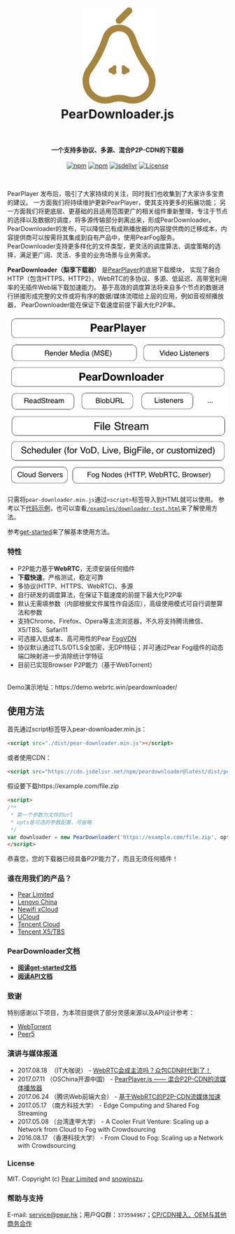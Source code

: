 
<h1 align="center">
  <img src="fig/pear.png" height="220"></img>
  <br>
  PearDownloader.js
  <br>
  <br>
</h1>

<h4 align="center">一个支持多协议、多源、混合P2P-CDN的下载器</h4>
<p align="center">
 <a href="https://www.npmjs.com/package/peardownloader"><img src="https://img.shields.io/badge/build-passing-green.svg" alt="npm"></a>
  <a href="https://www.npmjs.com/package/peardownloader"><img src="https://img.shields.io/badge/npm-v1.0.0-blue.svg" alt="npm"></a>
   <a href="https://www.jsdelivr.com/package/npm/peardownloader"><img src="https://data.jsdelivr.com/v1/package/npm/peardownloader/badge" alt="jsdelivr"></a>
 <a href="https://www.jsdelivr.com/package/npm/peardownloader"><img src="https://img.shields.io/badge/license-MIT-blue.svg" alt="License"></a>
</p>
<br>

PearPlayer 发布后，吸引了大家持续的关注，同时我们也收集到了大家许多宝贵的建议。
一方面我们将持续维护更新PearPlayer，使其支持更多的拓展功能；
另一方面我们将更底层、更基础的且适用范围更广的相关组件重新整理，专注于节点的选择以及数据的调度，将多源传输部分剥离出来，形成PearDownloader。
PearDownloader的发布，可以降低已有成熟播放器的内容提供商的迁移成本，内容提供商可以按需将其集成到自有产品中，使用PearFog服务。
PearDownloader支持更多样化的文件类型，更灵活的调度算法、调度策略的选择，满足更广阔、灵活、多变的业务场景与业务需求。

**PearDownloader（梨享下载器）** 是[PearPlayer](https://github.com/PearInc/PearPlayer.js)的底层下载模块，
实现了融合HTTP（包含HTTPS、HTTP2）、WebRTC的多协议、多源、低延迟、高带宽利用率的无插件Web端下载加速能力。
基于高效的调度算法将来自多个节点的数据进行拼接形成完整的文件或将有序的数据/媒体流喂给上层的应用，例如音视频播放器，
PearDownloader能在保证下载速度前提下最大化P2P率。

<p align="center">
<a href="https://www.npmjs.com/package/peardownloader"><img src="./fig/player-arch.png" alt="arch"></a>
</p>

只需将`pear-downloader.min.js`通过`<script>`标签导入到HTML就可以使用。 
参考以下[代码示例](#使用方法)，也可以查看[`/examples/downloader-test.html`](/examples/downloader-test.html)来了解使用方法。

参考[get-started](docs/get-started.md)来了解基本使用方法。<br/>

### 特性

- P2P能力基于**WebRTC**，无须安装任何插件
- **下载快速**，严格测试，稳定可靠
- 多协议(HTTP、HTTPS、WebRTC)、多源
- 自行研发的调度算法，在保证下载速度的前提下最大化P2P率
- 默认无需填参数（内部根据文件属性作自适应），高级使用模式可自行调整算法和参数
- 支持Chrome、Firefox、Opera等主流浏览器，不久将支持腾讯微信、X5/TBS、Safari11
- 可选接入低成本、高可用性的Pear [FogVDN](https://github.com/PearInc/FogVDN)
- 协议默认通过TLS/DTLS全加密，无DPI特征；并可通过Pear Fog组件的动态端口映射进一步消除统计学特征
- 目前已实现Browser P2P能力（基于WebTorrent）
<br>
Demo演示地址：https://demo.webrtc.win/peardownloader/


## 使用方法

首先通过script标签导入pear-downloader.min.js：
```html
<script src="./dist/pear-downloader.min.js"></script>
```
或者使用CDN：
```html
<script src="https://cdn.jsdelivr.net/npm/peardownloader@latest/dist/pear-downloader.min.js"></script>
```
假设要下载https://example.com/file.zip
```html
<script>
/**
 * 第一个参数为文件的url
 * opts是可选的参数配置，可省略
 */
var downloader = new PearDownloader('https://example.com/file.zip', opts);
</script>
```
恭喜您，您的下载器已经具备P2P能力了，而且无须任何插件！

### 谁在用我们的产品？

+ [Pear Limited](https://pear.hk)
+ [Lenovo China](https://www.lenovo.com.cn/)
+ [Newifi xCloud](http://www.newifi.com/)
+ [UCloud](https://www.ucloud.cn)
+ [Tencent Cloud](https://qcloud.com)
+ [Tencent X5/TBS](https://x5.tencent.com/tbs/)

### PearDownloader文档
- **[阅读get-started文档](docs/get-started.md)**
- **[阅读API文档](docs/api.md)**

### 致谢
特别感谢以下项目，为本项目提供了部分灵感来源以及API设计参考：

- [WebTorrent](https://github.com/webtorrent/webtorrent)
- [Peer5](https://www.peer5.com/#)

### 演讲与媒体报道

- 2017.08.18  （IT大咖说） - [WebRTC会成主流吗？众包CDN时代到了！](http://mp.weixin.qq.com/s/cx_ljl2sexE0XkgliZfnmQ)
- 2017.07.11 （OSChina开源中国） - [PearPlayer.js —— 混合P2P-CDN的流媒体播放器](https://www.oschina.net/p/PearPlayerjs)
- 2017.06.24 （腾讯Web前端大会） - [基于WebRTC的P2P-CDN流媒体加速](http://www.itdks.com/dakashuo/new/dakalive/detail/2577)
- 2017.05.17 （南方科技大学） - Edge Computing and Shared Fog Streaming
- 2017.05.08 （台湾逢甲大学） - A Cooler Fruit Venture: Scaling up a Network from Cloud to Fog with Crowdsourcing
- 2016.08.17 （香港科技大学） - From Cloud to Fog: Scaling up a Network with Crowdsourcing

### License

MIT. Copyright (c) [Pear Limited](https://pear.hk) and [snowinszu](https://github.com/snowinszu).

### 帮助与支持
E-mail: <service@pear.hk>；用户QQ群：`373594967`；[CP/CDN接入、OEM与其他商务合作](https://github.com/PearInc/FogVDN)

